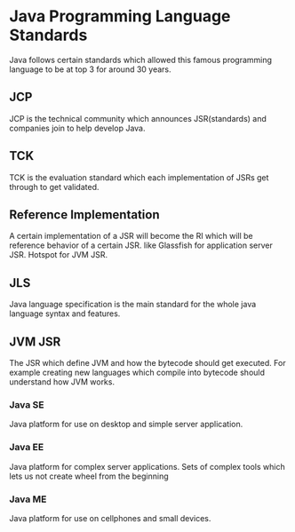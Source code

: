 # Java Programming Language Standards

Java follows certain standards which allowed this famous programming language to be at top 3 for around 30 years.

## JCP

JCP is the technical community which announces JSR(standards) and companies join to help develop Java.

## TCK

TCK is the evaluation standard which each implementation of JSRs get through to get validated.

## Reference Implementation

A certain implementation of a JSR will become the RI which will be reference behavior of a certain JSR. like Glassfish for application server JSR. Hotspot for JVM JSR.

## JLS

Java language specification is the main standard for the whole java language syntax and features.

## JVM JSR

The JSR which define JVM and how the bytecode should get executed. For example creating new languages which compile into bytecode should understand how JVM works.

### Java SE

Java platform for use on desktop and simple server application.

### Java EE

Java platform for complex server applications. Sets of complex tools which lets us not create wheel from the beginning

### Java ME

Java platform for use on cellphones and small devices.
